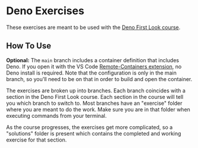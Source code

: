 # Deno Exercises

These exercises are meant to be used with the [Deno First Look course](https://burkeholland.github.io/deno-first-look). 

## How To Use

**Optional:** The `main` branch includes a container definition that includes Deno. If you open it with the VS Code [Remote-Containers extension](https://marketplace.visualstudio.com/items?itemName=ms-vscode-remote.remote-containers%3FWT.mc_id%3Ddevcloud-0000-buhollan&WT.mc_id=m365-0000-buhollan), no Deno install is required. Note that the configuration is only in the main branch, so you'll need to be on that in order to build and open the container.

The exercises are broken up into branches. Each branch coincides with a section in the Deno First Look course. Each section in the course will tell you which branch to switch to. Most branches have an "exercise" folder where you are meant to do the work. Make sure you are in that folder when executing commands from your terminal.

As the course progresses, the exercises get more complicated, so a "solutions" folder is present which contains the completed and working exercise for that section.